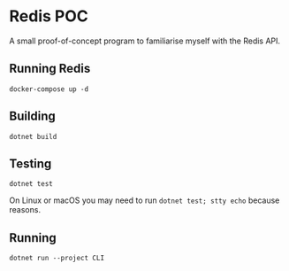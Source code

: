 # Redis POC

A small proof-of-concept program to familiarise myself with the Redis API.

## Running Redis

```
docker-compose up -d
```

## Building

```
dotnet build
```

## Testing

```
dotnet test
```

On Linux or macOS you may need to run `dotnet test; stty echo` because reasons.

## Running

```
dotnet run --project CLI
```

